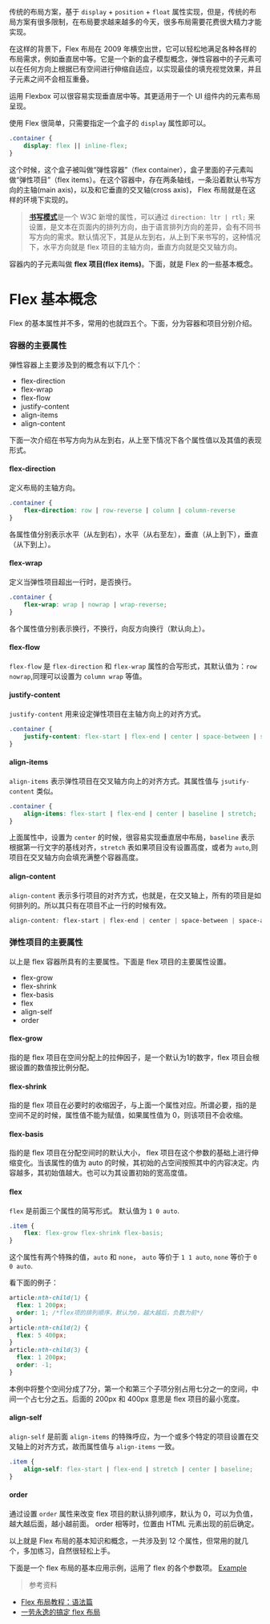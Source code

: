 传统的布局方案，基于 `display` + `position` + `float` 属性实现，但是，传统的布局方案有很多限制，在布局要求越来越多的今天，很多布局需要花费很大精力才能实现。

在这样的背景下，Flex 布局在 2009 年横空出世，它可以轻松地满足各种各样的布局需求，例如垂直居中等。它是一个新的盒子模型概念，弹性容器中的子元素可以在任何方向上根据已有空间进行伸缩自适应，以实现最佳的填充视觉效果，并且子元素之间不会相互重叠。 

运用 Flexbox 可以很容易实现垂直居中等。其更适用于一个 UI 组件内的元素布局呈现。

使用 Flex 很简单，只需要指定一个盒子的 `display` 属性即可以。

``` css
.container {
    display: flex || inline-flex;
}
```

这个时候，这个盒子被叫做“弹性容器”（flex container），盒子里面的子元素叫做“弹性项目”（flex items）。在这个容器中，存在两条轴线，一条沿着默认书写方向的主轴(main axis)，以及和它垂直的交叉轴(cross axis)， Flex 布局就是在这样的环境下实现的。

> [**书写模式**](https://developer.mozilla.org/en-US/docs/Web/CSS/writing-mode)是一个 W3C 新增的属性，可以通过 `direction: ltr | rtl;` 来设置，是文本在页面内的排列方向，由于语言排列方向的差异，会有不同书写方向的需求。默认情况下，其是从左到右，从上到下来书写的，这种情况下，水平方向就是 flex 项目的主轴方向，垂直方向就是交叉轴方向。

容器内的子元素叫做 **flex 项目(flex items)**。下面，就是 Flex 的一些基本概念。

# Flex 基本概念

Flex 的基本属性并不多，常用的也就四五个。下面，分为容器和项目分别介绍。

### 容器的主要属性

弹性容器上主要涉及到的概念有以下几个：

- flex-direction
- flex-wrap
- flex-flow
- justify-content
- align-items
- align-content

下面一次介绍在书写方向为从左到右，从上至下情况下各个属性值以及其值的表现形式。

#### flex-direction

定义布局的主轴方向。

``` css
.container {
    flex-direction: row | row-reverse | column | column-reverse
}
```

各属性值分别表示水平（从左到右），水平（从右至左），垂直（从上到下），垂直（从下到上）。

#### flex-wrap

定义当弹性项目超出一行时，是否换行。

``` css
.container {
    flex-wrap: wrap | nowrap | wrap-reverse;
}
```

各个属性值分别表示换行，不换行，向反方向换行（默认向上）。

#### flex-flow

`flex-flow` 是 `flex-direction` 和 `flex-wrap` 属性的合写形式，其默认值为：`row nowrap`,同理可以设置为 `column wrap` 等值。

#### justify-content

`justify-content` 用来设定弹性项目在主轴方向上的对齐方式。

``` css
.container {
    justify-content: flex-start | flex-end | center | space-between | space-around;
}
```

#### align-items

`align-items` 表示弹性项目在交叉轴方向上的对齐方式。其属性值与 `jsutify-content` 类似。

``` css
.container {
    align-items: flex-start | flex-end | center | baseline | stretch;
}
```

上面属性中，设置为 `center` 的时候，很容易实现垂直居中布局，`baseline` 表示根据第一行文字的基线对齐，`stretch` 表如果项目没有设置高度，或者为 `auto`,则项目在交叉轴方向会填充满整个容器高度。

#### align-content

`align-content` 表示多行项目的对齐方式，也就是，在交叉轴上，所有的项目是如何排列的。所以其只有在项目不止一行的时候有效。

``` css
align-content: flex-start | flex-end | center | space-between | space-around | stretch;
```

### 弹性项目的主要属性

以上是 flex 容器所具有的主要属性。下面是 flex 项目的主要属性设置。

- flex-grow
- flex-shrink
- flex-basis
- flex
- align-self
- order

#### flex-grow

指的是 flex 项目在空间分配上的拉伸因子，是一个默认为1的数字，flex 项目会根据设置的数值按比例分配。

#### flex-shrink

指的是 flex 项目在必要时的收缩因子，与上面一个属性对应。所谓必要，指的是空间不足的时候，属性值不能为赋值，如果属性值为 0，则该项目不会收缩。

#### flex-basis

指的是 flex 项目在分配空间时的默认大小， flex 项目在这个参数的基础上进行伸缩变化。当该属性的值为 auto 的时候，其初始的占空间按照其中的内容决定。内容越多，其初始值越大。也可以为其设置初始的宽高度值。

#### flex

`flex` 是前面三个属性的简写形式。 默认值为 `1 0 auto`.

``` css
.item {
    flex: flex-grow flex-shrink flex-basis;
}
```

这个属性有两个特殊的值，`auto` 和 `none`， `auto` 等价于 `1 1 auto`, `none` 等价于 `0 0 auto`.

看下面的例子：

```css
article:nth-child(1) {
  flex: 1 200px;
  order: 1; /*flex项的排列顺序，默认为0，越大越后，负数为前*/
}
article:nth-child(2) {
  flex: 5 400px;
}
article:nth-child(3) {
  flex: 1 200px;
  order: -1;
}
```

本例中将整个空间分成了7分，第一个和第三个子项分别占用七分之一的空间，中间一个占七分之五。后面的 200px 和 400px 意思是 flex 项目的最小宽度。

#### align-self

`align-self` 是前面 `align-items` 的特殊呼应，为一个或多个特定的项目设置在交叉轴上的对齐方式，故而属性值与 `align-items` 一致。

``` css
.item {
    align-self: flex-start | flex-end | stretch | center | baseline;
}
```

#### order

通过设置 `order` 属性来改变 flex 项目的默认排列顺序，默认为 0，可以为负值，越大越后面，越小越前面。 order 相等时，位置由 HTML 元素出现的前后确定。

以上就是 Flex 布局的基本知识和概念，一共涉及到 12 个属性，但常用的就几个，多加练习，自然很轻松上手。

下面是一个 flex 布局的基本应用示例，运用了 flex 的各个参数项。
[Example](http://codepen.io/fanyj1994/full/eWOaZG)

> 参考资料
- [Flex 布局教程：语法篇](http://www.ruanyifeng.com/blog/2015/07/flex-grammar.html)
- [一劳永逸的搞定 flex 布局](https://juejin.im/post/58e3a5a0a0bb9f0069fc16bb)
